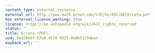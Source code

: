 ```yaml
---
content_type: external-resource
external_url: http://www.math.brown.edu/%7Ejhs/AEC/AECErrata.pdf
has_external_license_warning: true
license: https://en.wikipedia.org/wiki/All_rights_reserved
status: ''
title: Errata (PDF)
uid: 0e426ebf-67a0-4518-9335-0a0b51294bac
wayback_url: ''
---
```

